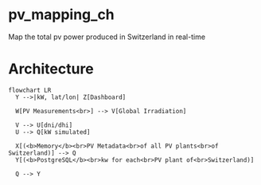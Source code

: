 # pv_mapping_ch
Map the total pv power produced in Switzerland in real-time






# Architecture

```mermaid
flowchart LR
  Y -->|kW, lat/lon| Z[Dashboard]

  W[PV Measurements<br>] --> V[Global Irradiation]

  V --> U[dni/dhi]
  U --> Q[kW simulated]

  X[(<b>Memory</b><br>PV Metadata<br>of all PV plants<br>of Switzerland)] --> Q
  Y[(<b>PostgreSQL</b><br>kw for each<br>PV plant of<br>Switzerland)]

  Q --> Y

```
